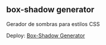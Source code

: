## box-shadow generator

Gerador de sombras para estilos CSS

Deploy: [Box-Shadow Generator](https://samuelwesleydev.github.io/box-shadow-generator/)

